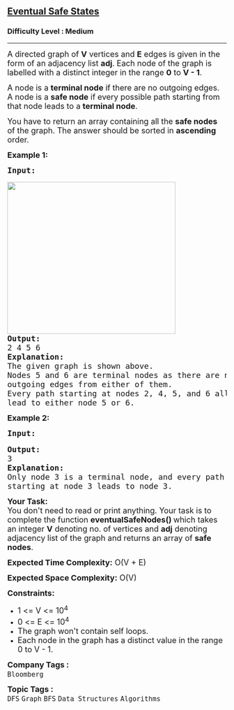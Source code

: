 <h2><a href="https://practice.geeksforgeeks.org/problems/eventual-safe-states/0">Eventual Safe States</a></h2><h3>Difficulty Level : Medium</h3><hr><div class="problems_problem_content__Xm_eO"><p><span style="font-size:18px">A directed graph of <strong>V</strong> vertices and <strong>E</strong> edges is given in the form of an adjacency list <strong>adj</strong>. Each node of the graph is labelled with a distinct integer in the range <strong>0</strong> to <strong>V - 1</strong>.</span></p>

<p><span style="font-size:18px">A node is a <strong>terminal node</strong> if there are no outgoing edges. A node is a <strong>safe node</strong> if every possible path starting from that node leads to a <strong>terminal node</strong>.</span></p>

<p><span style="font-size:18px">You have to return an array containing all the <strong>safe nodes</strong> of the graph. The answer should be sorted in <strong>ascending</strong> order.</span></p>

<p><strong><span style="font-size:18px">Example 1:</span></strong></p>

<pre><strong><span style="font-size:18px">Input:</span></strong>

<img alt="" src="https://media.geeksforgeeks.org/img-practice/booker1-1655493978.png" style="height:348px; width:386px">
<span style="font-size:18px"><strong>Output:</strong></span>
<span style="font-size:18px">2 4 5 6</span>
<span style="font-size:18px"><strong>Explanation:</strong></span>
<span style="font-size:18px">The given graph is shown above.</span>
<span style="font-size:18px">Nodes 5 and 6 are terminal nodes as there are no 
outgoing edges from either of them. </span>
<span style="font-size:18px">Every path starting at nodes 2, 4, 5, and 6 all 
lead to either node 5 or 6.</span>
</pre>

<p><strong><span style="font-size:18px">Example 2:</span></strong></p>

<pre><strong><span style="font-size:18px">Input:</span></strong>

<strong><span style="font-size:18px"><img alt="" src="https://media.geeksforgeeks.org/img-practice/booker2-1655494315.png"></span></strong>
<strong><span style="font-size:18px">Output:</span></strong>
<span style="font-size:18px">3</span>
<strong><span style="font-size:18px">Explanation:</span></strong>
<span style="font-size:18px">Only node 3 is a terminal node, and every path 
starting at node 3 leads to node 3.</span>
</pre>

<p><span style="font-size:18px"><strong>Your Task:</strong><br>
You don't need to read or print anything. Your task is to complete the function&nbsp;<strong>eventualSafeNodes</strong><strong>()&nbsp;</strong>which takes an integer&nbsp;<strong>V</strong> denoting no. of vertices and <strong>adj</strong> denoting adjacency list of the graph and returns an array of <strong>safe nodes</strong>.</span></p>

<p><span style="font-size:18px"><strong>Expected Time Complexity:</strong> O(V + E)</span></p>

<p><span style="font-size:18px"><strong>Expected Space Complexity:</strong> O(V)</span></p>

<p><span style="font-size:18px"><strong>Constraints:</strong></span></p>

<ul>
	<li><span style="font-size:18px">1 &lt;= V &lt;= 10<sup>4</sup></span></li>
	<li><span style="font-size:18px">0 &lt;= E &lt;= 10<sup>4</sup></span></li>
	<li><span style="font-size:18px">The graph won't contain self loops.</span></li>
	<li><span style="font-size:18px">Each node in the graph has a distinct value in the range 0 to V - 1.</span></li>
</ul>
</div><p><span style=font-size:18px><strong>Company Tags : </strong><br><code>Bloomberg</code>&nbsp;<br><p><span style=font-size:18px><strong>Topic Tags : </strong><br><code>DFS</code>&nbsp;<code>Graph</code>&nbsp;<code>BFS</code>&nbsp;<code>Data Structures</code>&nbsp;<code>Algorithms</code>&nbsp;